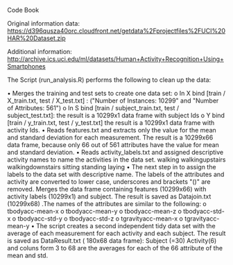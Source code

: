 Code Book

Original information data:
https://d396qusza40orc.cloudfront.net/getdata%2Fprojectfiles%2FUCI%20HAR%20Dataset.zip

Additional information:
http://archive.ics.uci.edu/ml/datasets/Human+Activity+Recognition+Using+Smartphones

The Script (run_analysis.R) performs the following to clean up the data:

•	Merges the training and test sets to create one data set:
  o	In X bind [train / X_train.txt, test / X_test.txt] : ("Number of Instances: 10299" and "Number of Attributes: 561")
  o	In S bind [train / subject_train.txt, test / subject_test.txt]: the result  is a 10299x1 data frame with subject Ids 
  o	Y bind [train / y_train.txt, test / y_test.txt] the result  is a 10299x1 data frame with activity Ids.
•	Reads features.txt and extracts only the value for the mean and standard deviation for each measurement. The result is a 10299x66 data frame, because only 66 out of 561 attributes have the value for mean and standard deviation.
•	Reads activity_labels.txt and assigned descriptive activity names to name the activities in the data set.
   walking
   walkingupstairs
   walkingdownstairs
   sitting
   standing
   laying
•	The next step in to assign the labels to the data set with descriptive name. The labels of the attributes and activity are converted to lower case, underscores and brackets "()" are removed.
Merges the data frame containing features (10299x66) with activity labels (10299x1) and subject.
The result is saved as Datajoin.txt (10299x68) .The names of the attributes are similar to the following:
  o	tbodyacc-mean-x 
  o	tbodyacc-mean-y 
  o	tbodyacc-mean-z 
  o	tbodyacc-std-x 
  o	tbodyacc-std-y 
  o	tbodyacc-std-z 
  o	tgravityacc-mean-x 
  o	tgravityacc-mean-y
•	The script creates a second independent tidy data set with the average of each measurement for each activity and each subject.
  The result is saved as DataResult.txt ( 180x68 data frame):
  Subject (=30)
  Activity(6)
  and coluns form 3	to	68 are the averages for each of the 66 attribute of the mean and std.


